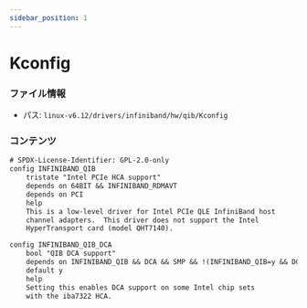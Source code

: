```yaml
---
sidebar_position: 1
---
```

# Kconfig

### ファイル情報

- パス: `linux-v6.12/drivers/infiniband/hw/qib/Kconfig`

### コンテンツ

```txt
# SPDX-License-Identifier: GPL-2.0-only
config INFINIBAND_QIB
	tristate "Intel PCIe HCA support"
	depends on 64BIT && INFINIBAND_RDMAVT
	depends on PCI
	help
	This is a low-level driver for Intel PCIe QLE InfiniBand host
	channel adapters.  This driver does not support the Intel
	HyperTransport card (model QHT7140).

config INFINIBAND_QIB_DCA
	bool "QIB DCA support"
	depends on INFINIBAND_QIB && DCA && SMP && !(INFINIBAND_QIB=y && DCA=m)
	default y
	help
	Setting this enables DCA support on some Intel chip sets
	with the iba7322 HCA.

```
